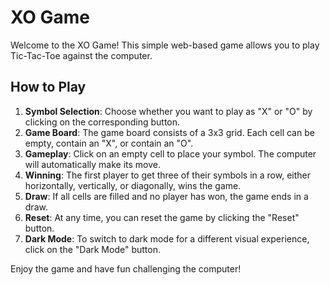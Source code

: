 # XO Game

Welcome to the XO Game! This simple web-based game allows you to play Tic-Tac-Toe against the computer.

## How to Play
1. **Symbol Selection**: Choose whether you want to play as "X" or "O" by clicking on the corresponding button.
2. **Game Board**: The game board consists of a 3x3 grid. Each cell can be empty, contain an "X", or contain an "O".
3. **Gameplay**: Click on an empty cell to place your symbol. The computer will automatically make its move.
4. **Winning**: The first player to get three of their symbols in a row, either horizontally, vertically, or diagonally, wins the game.
5. **Draw**: If all cells are filled and no player has won, the game ends in a draw.
6. **Reset**: At any time, you can reset the game by clicking the "Reset" button.
7. **Dark Mode**: To switch to dark mode for a different visual experience, click on the "Dark Mode" button.

Enjoy the game and have fun challenging the computer!
